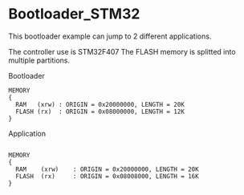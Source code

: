 # Bootloader_STM32

This bootloader example can jump to 2 different applications.

The controller use is STM32F407 
The FLASH memory  is splitted into multiple partitions.

Bootloader
```ld
MEMORY
{
  RAM   (xrw) : ORIGIN = 0x20000000, LENGTH = 20K
  FLASH (rx)  : ORIGIN = 0x08000000, LENGTH = 12K
}
```
Application 
```ld

MEMORY
{
  RAM    (xrw)    : ORIGIN = 0x20000000, LENGTH = 20K
  FLASH  (rx)     : ORIGIN = 0x08008000, LENGTH = 16K
}
```


